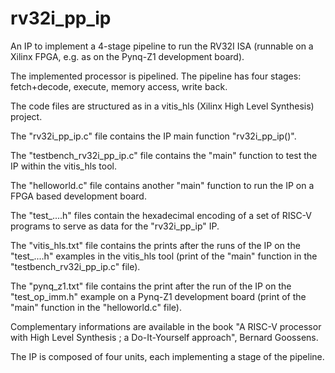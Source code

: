 # rv32i_pp_ip
An IP to implement a 4-stage pipeline to run the RV32I ISA (runnable on a Xilinx FPGA, e.g. as on the Pynq-Z1 development board).

The implemented processor is pipelined. The pipeline has four stages: fetch+decode, execute, memory access, write back.

The code files are structured as in a vitis_hls (Xilinx High Level Synthesis) project.

The "rv32i_pp_ip.c" file contains the IP main function "rv32i_pp_ip()".

The "testbench_rv32i_pp_ip.c" file contains the "main" function to test the IP within the vitis_hls tool.

The "helloworld.c" file contains another "main" function to run the IP on a FPGA based development board.

The "test_....h" files contain the hexadecimal encoding of a set of RISC-V programs to serve as data for the "rv32i_pp_ip" IP.

The "vitis_hls.txt" file contains the prints after the runs of the IP on the "test_....h" examples in the vitis_hls tool (print of the "main" function in the "testbench_rv32i_pp_ip.c" file).

The "pynq_z1.txt" file contains the print after the run of the IP on the "test_op_imm.h" example on a Pynq-Z1 development board (print of the "main" function in the "helloworld.c" file).

Complementary informations are available in the book "A RISC-V processor with High Level Synthesis ; a Do-It-Yourself approach", Bernard Goossens.

The IP is composed of four units, each implementing a stage of the pipeline.
